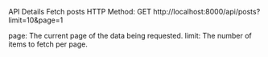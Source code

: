 
API Details
Fetch posts
HTTP Method: GET
http://localhost:8000/api/posts?limit=10&page=1

page: The current page of the data being requested.
limit: The number of items to fetch per page.

